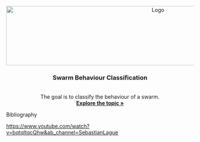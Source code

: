 <!-- INTRO -->
<p align="center">
  <img src="https://leblob.fr/sites/default/files/styles/full_width/public/2019-04/oiseaux.jpg?itok=NgYVP32R" alt="Logo" width="800" height="160">
  <h3 align="center">Swarm Behaviour Classification</h3>
  <p align="center">
    <br />
    The goal is to classify the behaviour of a swarm.
    <br />
    <a href="https://www.kaggle.com/deepcontractor/swarm-behaviour-classification"><strong>Explore the topic »</strong></a>
    <br />
  </p>
</p>

Bibliography

https://www.youtube.com/watch?v=bqtqltqcQhw&ab_channel=SebastianLague
